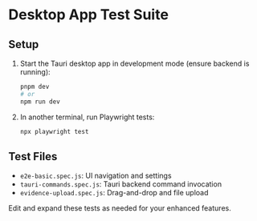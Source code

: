 # Desktop App Test Suite

## Setup

1. Start the Tauri desktop app in development mode (ensure backend is running):
   
   ```sh
   pnpm dev
   # or
   npm run dev
   ```

2. In another terminal, run Playwright tests:
   
   ```sh
   npx playwright test
   ```

## Test Files
- `e2e-basic.spec.js`: UI navigation and settings
- `tauri-commands.spec.js`: Tauri backend command invocation
- `evidence-upload.spec.js`: Drag-and-drop and file upload

Edit and expand these tests as needed for your enhanced features.
